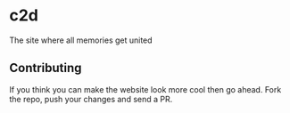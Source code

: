 # c2d
The site where all memories get united
## Contributing

If you think you can make the website look more cool then go ahead. Fork the repo, push your changes and send a PR.
